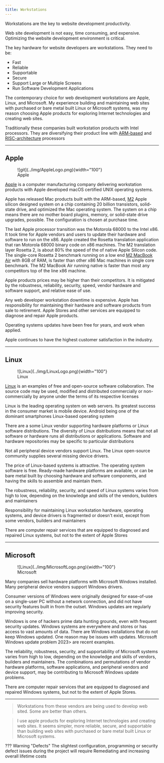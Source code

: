 ```yaml
---
title: Workstations
---
```


Workstations are the key to website development productivity. 

Web site development is not easy, time consuming, and expensive. Optimizing the website development environment is critical.

The key hardware for website developers are workstations. They need to be:

- Fast
- Reliable
- Supportable
- Secure
- Support Large or Multiple Screens
- Run Software Development Applications

The contemporary choice for web development workstations are Apple, Linux, and Microsoft. My experience building and maintaining web sites with purchased or bare metal built Linux or Microsoft systems, was my reason choosing Apple products for exploring Internet technologies and creating web sites.

Traditionally these companies built workstation products with Intel processors. They are diversifying their product line with [ARM-based](https://en.wikipedia.org/wiki/ARM_architecture) and [RISC-architecture](https://en.wikipedia.org/wiki/Reduced_instruction_set_computer) processors

---


## Apple

<figure markdown>
  ![git](../img/AppleLogo.png){width="100"}
  <figcaption>Apple</figurecaption>
</figure>


[Apple](https://www.apple.com) is a computer manufacturing company delivering workstation products with Apple developed macOS certified UNIX operating systems.

Apple has released Mac products built with the ARM-based, [M2](https://en.wikipedia.org/w/index.php?title=Apple_M2) Apple silicon designed system on a chip containing 20 billion transistors, solid-state drive, and optimized the Mac operating system. The system on a chip means there are no mother board plugins, memory, or solid-state drive upgrades, possible. The configuration is chosen at purchase time.

The last Apple processor transition was the Motorola 68000 to the Intel x86. It took time for Apple vendors and users to update their hardware and software to run on the x86. Apple created the Rosetta translation application that ran Motorola 68000 binary code on x86 machines. The M2 translation layer Rosetta 2, is about 80% the speed of the of native Apple Silicon code. The single-core Rosetta 2 benchmark running on a low end [M2 MacBook Air](https://www.apple.com/macbook-air/) with 8GB of RAM, is faster than other x86 Mac machines in single core benchmark. The M2 MacBook Air running native is faster than most any competitors top of the line x86 machine.

Apple products prices may be higher than their competitors. It is mitigated by the  robustness, reliability, security, speed, vendor hardware and software support, and relative ease of use.

Any web developer workstation downtime is expensive. Apple has responsibility for maintaining their hardware and software products from sale to retirement. Apple Stores and other services are equipped to diagnose and repair Apple products.

Operating systems updates have been free for years, and work when applied. 

Apple continues to have the highest customer satisfaction in the industry.

---

## Linux

<figure markdown>
  ![Linux](../img/LinuxLogo.png){width="100"}
  <figcaption>Linux</figurecaption>
</figure>

[Linux](https://www.linux.org/) is an examples of free and open-source software collaboration. The source code may be used, modified and distributed commercially or non-commercially by anyone under the terms of its respective licenses

Linux is the leading operating system on web servers. Its greatest success in the consumer market is mobile device. Android being one of the dominant smartphones Linux-based operating system

There are a some Linux vendor supporting hardware platforms or Linux software distributions. The diversity of Linux distributions means that not all software or hardware runs all distributions or applications. Software and hardware repositories may be specific to particular distributions

Not all peripheral device vendors support Linux. The Linux open-source community supplies several missing device drivers.

The price of Linux-based systems is attractive. The operating system software is free. Ready-made hardware platforms are available, or can be bare metal built by choosing hardware and software components, and having the skills to assemble and maintain them.

The robustness, reliability, security, and speed of Linux systems varies from high to low, depending on the knowledge and skills of the vendors, builders and maintainers

Responsibility for maintaining Linux workstation hardware, operating systems, and device drivers is fragmented or doesn't exist, except from some vendors, builders and maintainers

There are computer repair services that are equipped to diagnosed and repaired Linux systems, but not to the extent of Apple Stores

---

## Microsoft

<figure markdown>
  ![Linux](../img/MicrosoftLogo.png){width="100"}
  <figcaption>Microsoft</figurecaption>
</figure>


Many companies sell hardware platforms with Microsoft Windows installed. Many peripheral device vendors support Windows drivers.

Consumer versions of Windows were originally designed for ease-of-use on a single-user PC without a network connection, and did not have security features built in from the outset. Windows updates are regularly improving security.

Windows is one of hackers prime data hunting grounds, even with frequent security updates. Windows systems are everywhere and stores or has access to vast amounts of data. There are Windows installations that do not keep Windows updated. One reason may be issues with updates. Microsoft Windows update problem 2023> are recent examples.

The reliability, robustness, security, and supportability of Microsoft systems varies from high to low, depending on the knowledge and skills of vendors, builders and maintainers. The combinations and permutations of vendor hardware platforms, software applications, and peripheral vendors and device support, may be contributing to Microsoft Windows update problems.

There are computer repair services that are equipped to diagnosed and repaired Windows systems, but not to the extent of Apple Stores.

---

> Workstations from these vendors are being used to develop web sited. Some are better than others.

> I use apple products for exploring Internet technologies and creating web sites. It seems simpler, more reliable, secure, and supportable than building web sites with purchased or bare metal built Linux or Microsoft systems. 

??? Warning "Defects"
	The slightest configuration, programming or security defect issues during the project will require Remediating and increasing overall lifetime costs 
